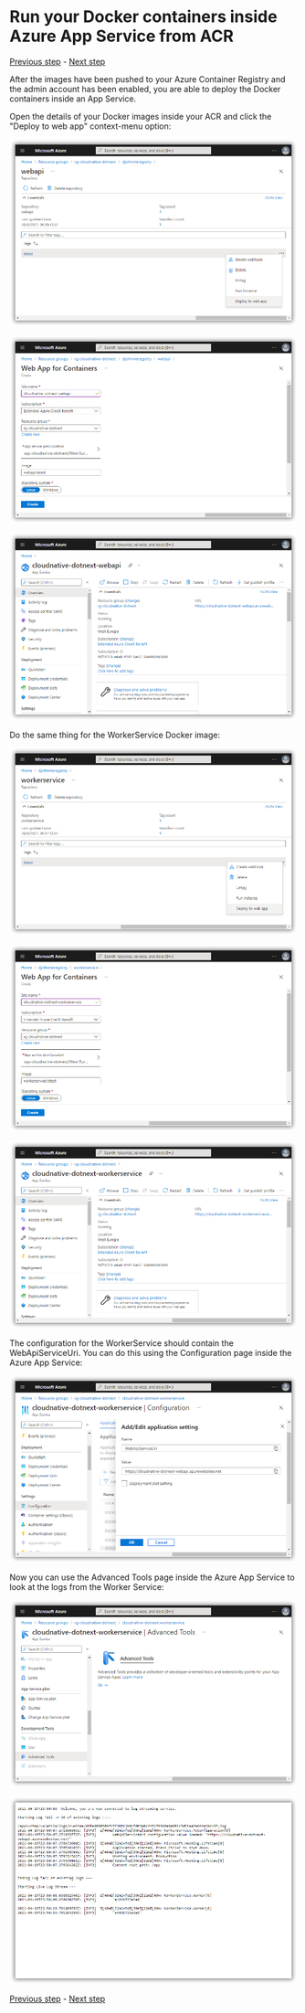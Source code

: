 # Run your Docker containers inside Azure App Service from ACR

[Previous step](step-13.md) - [Next step](step-15.md)

After the images have been pushed to your Azure Container Registry and the admin account has been enabled, you are able to deploy the Docker containers inside an App Service.

Open the details of your Docker images inside your ACR and click the "Deploy to web app" context-menu option:

![dotnet new](images/sshot-65.png)

![dotnet new](images/sshot-66.png)

![dotnet new](images/sshot-67.png)

Do the same thing for the WorkerService Docker image:

![dotnet new](images/sshot-68.png)

![dotnet new](images/sshot-69.png)

![dotnet new](images/sshot-70.png)

The configuration for the WorkerService should contain the WebApiServiceUri. You can do this using the Configuration page inside the Azure App Service:

![dotnet new](images/sshot-71.png)

Now you can use the Advanced Tools page inside the Azure App Service to look at the logs from the Worker Service:

![dotnet new](images/sshot-72.png)

![dotnet new](images/sshot-73.png)

[Previous step](step-13.md) - [Next step](step-15.md)